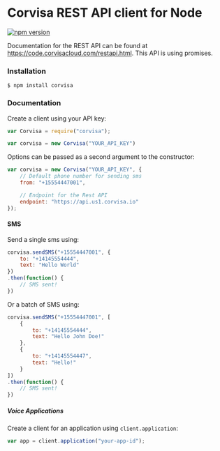 # Corvisa REST API client for Node

[![npm version](https://badge.fury.io/js/corvisa.svg)](http://badge.fury.io/js/corvisa)

Documentation for the REST API can be found at https://code.corvisacloud.com/restapi.html. This API is using promises.

### Installation

```
$ npm install corvisa
```

### Documentation

Create a client using your API key:

```js
var Corvisa = require("corvisa");

var corvisa = new Corvisa("YOUR_API_KEY")
```

Options can be passed as a second argument to the constructor:

```js
var corvisa = new Corvisa("YOUR_API_KEY", {
    // Default phone number for sending sms
    from: "+15554447001",

    // Endpoint for the Rest API
    endpoint: "https://api.us1.corvisa.io"
});
```

#### SMS

Send a single sms using:

```js
corvisa.sendSMS("+15554447001", {
    to: "+14145554444",
    text: "Hello World"
})
.then(function() {
    // SMS sent!
})
```

Or a batch of SMS using:

```js
corvisa.sendSMS("+15554447001", [
    {
        to: "+14145554444",
        text: "Hello John Doe!"
    },
    {
        to: "+14145554447",
        text: "Hello!"
    }
])
.then(function() {
    // SMS sent!
})
```

##### Voice Applications

Create a client for an application using `client.application`:

```js
var app = client.application("your-app-id");
```
